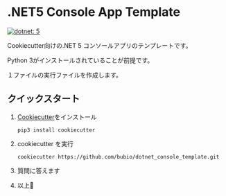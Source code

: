 # .NET5 Console App Template

[![dotnet: 5](https://img.shields.io/badge/dotnet-5-brightgreen)](https://dotnet.microsoft.com/download)&nbsp;

Cookiecutter向けの.NET 5 コンソールアプリのテンプレートです。

Python 3がインストールされていることが前提です。

１ファイルの実行ファイルを作成します。

## クイックスタート

1. [Cookiecutter](https://github.com/cookiecutter/cookiecutter)をインストール

   `pip3 install cookiecutter` 

2. cookiecutter を実行

   `cookiecutter https://github.com/bubio/dotnet_console_template.git`

3. 質問に答えます

4. 以上🎊

